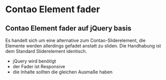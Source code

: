 # Contao Element fader

## Contao Element fader auf jQuery basis  

Es handelt sich um eine alternative zum Contao-Sliderelement, die Elemente werden allerdings gefadet anstatt zu sliden. Die Handhabung ist dem Standard Sliderelement identisch.

* jQuery wird benötigt
* der Fader ist Responsive
* die Inhalte sollten die gleichen Ausmaße haben